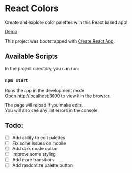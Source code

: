 # React Colors

Create and explore color palettes with this React based app!

[Demo](http://ugikie.github.io/react-colors)

This project was bootstrapped with [Create React App](https://github.com/facebook/create-react-app).

## Available Scripts

In the project directory, you can run:

### `npm start`

Runs the app in the development mode.\
Open [http://localhost:3000](http://localhost:3000) to view it in the browser.

The page will reload if you make edits.\
You will also see any lint errors in the console.

## Todo:

- [ ] Add ability to edit palettes
- [ ] Fix some issues on mobile
- [ ] Add dark mode option
- [ ] Improve some styling
- [ ] Add more transitions
- [ ] Add randomize palette button
